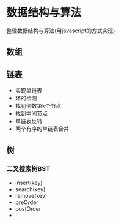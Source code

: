 # 数据结构与算法
整理数据结构与算法(用javascript的方式实现)
## 数组
## 链表
* 实现单链表
* 环的检测
* 找到倒数第k个节点
* 找到中间节点
* 单链表反转
* 两个有序的单链表合并
## 树
### 二叉搜索树BST
* insert(key)
* search(key)
* remove(key)
* preOrder
* postOrder
*